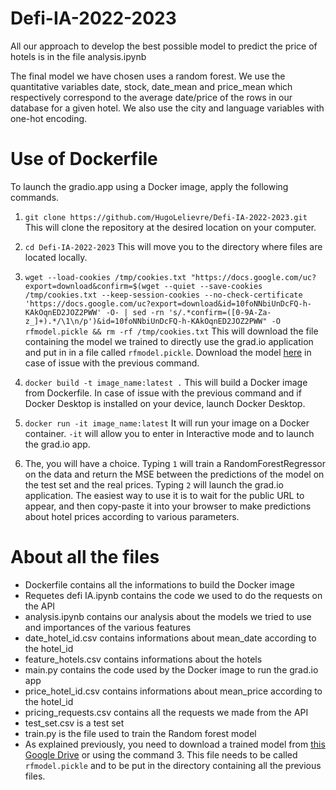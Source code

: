 # Defi-IA-2022-2023

All our approach to develop the best possible model to predict the price of hotels is in the file analysis.ipynb

The final model we have chosen uses a random forest. We use the quantitative variables date, stock, date_mean and price_mean which respectively correspond to the average date/price of the rows in our database for a given hotel. We also use the city and language variables with one-hot encoding.

# Use of Dockerfile

To launch the gradio.app using a Docker image, apply the following commands. 

1. `git clone https://github.com/HugoLelievre/Defi-IA-2022-2023.git`
This will clone the repository at the desired location on your computer.

2. `cd Defi-IA-2022-2023`
This will move you to the directory where files are located locally.

3. `wget --load-cookies /tmp/cookies.txt "https://docs.google.com/uc?export=download&confirm=$(wget --quiet --save-cookies /tmp/cookies.txt --keep-session-cookies --no-check-certificate 'https://docs.google.com/uc?export=download&id=10foNNbiUnDcFQ-h-KAkOqnED2JOZ2PWW' -O- | sed -rn 's/.*confirm=([0-9A-Za-z_]+).*/\1\n/p')&id=10foNNbiUnDcFQ-h-KAkOqnED2JOZ2PWW" -O rfmodel.pickle && rm -rf /tmp/cookies.txt` This will download the file containing the model we trained to directly use the grad.io application and put in in a file called `rfmodel.pickle`.
Download the model [here](https://drive.google.com/file/d/10foNNbiUnDcFQ-h-KAkOqnED2JOZ2PWW/view?usp=share_link) in case of issue with the previous command.

4. `docker build -t image_name:latest .`
This will build a Docker image from Dockerfile. In case of issue with the previous command and if Docker Desktop is installed on your device, launch Docker Desktop.

5. `docker run -it image_name:latest`
It will run your image on a Docker container. `-it` will allow you to enter in Interactive mode and to launch the grad.io app.

6. The, you will have a choice. Typing `1` will train a RandomForestRegressor on the data and return the MSE between the predictions of the model on the test set and the real prices. Typing `2` will launch the grad.io application. The easiest way to use it is to wait for the public URL to appear, and then copy-paste it into your browser to make predictions about hotel prices according to various parameters.

# About all the files

- Dockerfile contains all the informations to build the Docker image
- Requetes defi IA.ipynb contains the code we used to do the requests on the API
- analysis.ipynb contains our analysis about the models we tried to use and importances of the various features 
- date_hotel_id.csv contains informations about mean_date according to the hotel_id
- feature_hotels.csv contains informations about the hotels
- main.py contains the code used by the Docker image to run the grad.io app
- price_hotel_id.csv contains informations about mean_price according to the hotel_id
- pricing_requests.csv contains all the requests we made from the API
- test_set.csv is a test set
- train.py is the file used to train the Random forest model
- As explained previously, you need to download a trained model from [this Google Drive](https://drive.google.com/file/d/10foNNbiUnDcFQ-h-KAkOqnED2JOZ2PWW/view?usp=share_link) or using the command 3. This file needs to be called `rfmodel.pickle` and to be put in the directory containing all the previous files.

